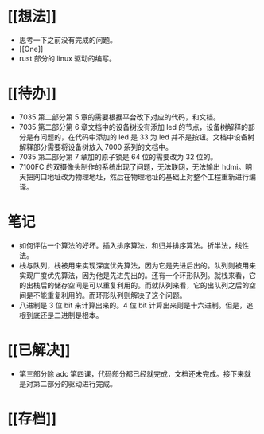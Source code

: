 # [[想法]]
- 思考一下之前没有完成的问题。
- [[One]]
- rust 部分的 linux 驱动的编写。

# [[待办]]
- 7035 第二部分第 5 章的需要根据平台改下对应的代码，和文档。
- 7035 第二部分第 6 章文档中的设备树没有添加 led 的节点，设备树解释的部分是有问题的，在代码中添加的 led 是 33 为 led 并不是按钮。文档中设备树解释部分需要将设备树放入 7000 系列的文档中。
- 7035 第二部分第 7 章加的原子锁是 64 位的需要改为 32 位的。
- 7100FC 的双摄像头制作的系统出现了问题，无法联网，无法输出 hdmi。明天把网口地址改为物理地址，然后在物理地址的基础上对整个工程重新进行编译。

# 笔记
- 如何评估一个算法的好坏。插入排序算法，和归并排序算法。折半法，线性法。
- 栈与队列，栈被用来实现深度优先算法，因为它是先进后出的。队列则被用来实现广度优先算法，因为他是先进先出的。还有一个环形队列。就栈来看，它的出栈后的储存空间是可以重复利用的。而就队列来看，它的出队列之后的空间是不能重复利用的。而环形队列则解决了这个问题。
- 八进制是 3 位 bit 来计算出来的。4 位 bit 计算出来则是十六进制。但是，追根到底还是二进制是根本。
# [[已解决]]
- 第三部分除 adc 第四课，代码部分都已经就完成，文档还未完成。接下来就是对第二部分的驱动进行完成。
# [[存档]]